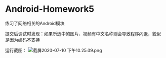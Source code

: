 # Android-Homework5

练习了网络相关的Android模块

提交后调试时发现：如果所选中的图片、视频有中文名称则会导致程序闪退，貌似是因为编码不支持

运行截图：
![截屏2020-07-10 下午10.25.09.png](https://i.loli.net/2020/07/10/zoWOGPX3yDcl7YI.png)

